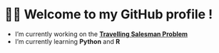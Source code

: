 # 👋🏻 Welcome to my GitHub profile ! 


- I’m currently working on the [**Travelling Salesman Problem**](https://github.com/armandwayoff/Travelling-Salesman-Problem)
- I’m currently learning **Python** and **R**
